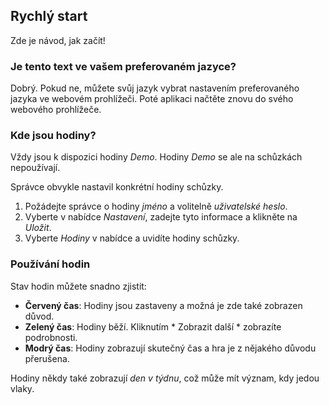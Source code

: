 ﻿## Rychlý start
Zde je návod, jak začít!

### Je tento text ve vašem preferovaném jazyce?
Dobrý.
Pokud ne, můžete svůj jazyk vybrat nastavením preferovaného jazyka ve webovém prohlížeči.
Poté aplikaci načtěte znovu do svého webového prohlížeče.

### Kde jsou hodiny?
Vždy jsou k dispozici hodiny *Demo*.
Hodiny *Demo* se ale na schůzkách nepoužívají.

Správce obvykle nastavil konkrétní hodiny schůzky.
1. Požádejte správce o hodiny *jméno* a volitelně *uživatelské heslo*.
2. Vyberte v nabídce *Nastavení*, zadejte tyto informace a klikněte na *Uložit*.
3. Vyberte *Hodiny* v nabídce a uvidíte hodiny schůzky.

### Používání hodin
Stav hodin můžete snadno zjistit:
* **Červený čas**: Hodiny jsou zastaveny a možná je zde také zobrazen důvod.
* **Zelený čas**: Hodiny běží. Kliknutím * Zobrazit další * zobrazíte podrobnosti.
* **Modrý čas**: Hodiny zobrazují skutečný čas a hra je z nějakého důvodu přerušena.

Hodiny někdy také zobrazují *den v týdnu*, což může mít význam, kdy jedou vlaky.